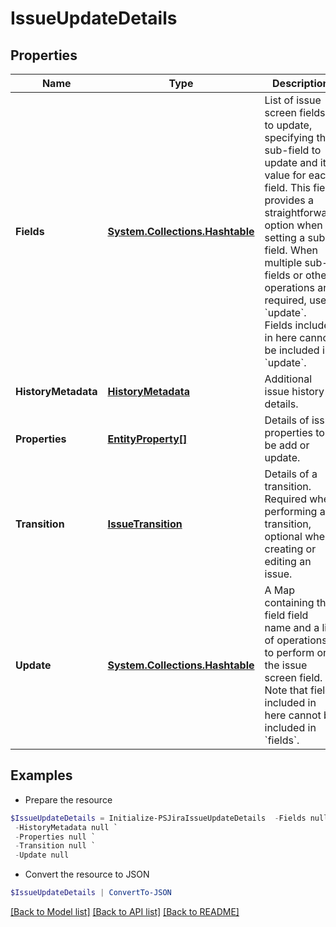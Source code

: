 # IssueUpdateDetails
## Properties

Name | Type | Description | Notes
------------ | ------------- | ------------- | -------------
**Fields** | [**System.Collections.Hashtable**](AnyType.md) | List of issue screen fields to update, specifying the sub-field to update and its value for each field. This field provides a straightforward option when setting a sub-field. When multiple sub-fields or other operations are required, use &#x60;update&#x60;. Fields included in here cannot be included in &#x60;update&#x60;. | [optional] 
**HistoryMetadata** | [**HistoryMetadata**](HistoryMetadata.md) | Additional issue history details. | [optional] 
**Properties** | [**EntityProperty[]**](EntityProperty.md) | Details of issue properties to be add or update. | [optional] 
**Transition** | [**IssueTransition**](IssueTransition.md) | Details of a transition. Required when performing a transition, optional when creating or editing an issue. | [optional] 
**Update** | [**System.Collections.Hashtable**](Array.md) | A Map containing the field field name and a list of operations to perform on the issue screen field. Note that fields included in here cannot be included in &#x60;fields&#x60;. | [optional] 

## Examples

- Prepare the resource
```powershell
$IssueUpdateDetails = Initialize-PSJiraIssueUpdateDetails  -Fields null `
 -HistoryMetadata null `
 -Properties null `
 -Transition null `
 -Update null
```

- Convert the resource to JSON
```powershell
$IssueUpdateDetails | ConvertTo-JSON
```

[[Back to Model list]](../README.md#documentation-for-models) [[Back to API list]](../README.md#documentation-for-api-endpoints) [[Back to README]](../README.md)

